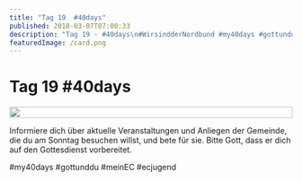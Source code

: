 ```yaml
---
title: "Tag 19  #40days"
published: 2018-03-07T07:00:33
description: "Tag 19 - #40days\n#WirsindderNordbund #my40days #gottunddu #meinEC #ecjugend"
featuredImage: /card.png
---
```


# Tag 19  #40days

<div style="display: grid; grid-template-columns: repeat(1, 1fr); grid-gap: 5px;">
<img src="/old/40DAYS_03-07_WITH-tag-19.jpg" alt width="100%">
</div>

Informiere dich über aktuelle Veranstaltungen und Anliegen der Gemeinde, die du am Sonntag besuchen willst, und bete für sie. Bitte Gott, dass er dich auf den Gottesdienst vorbereitet.

#my40days #gottunddu #meinEC #ecjugend